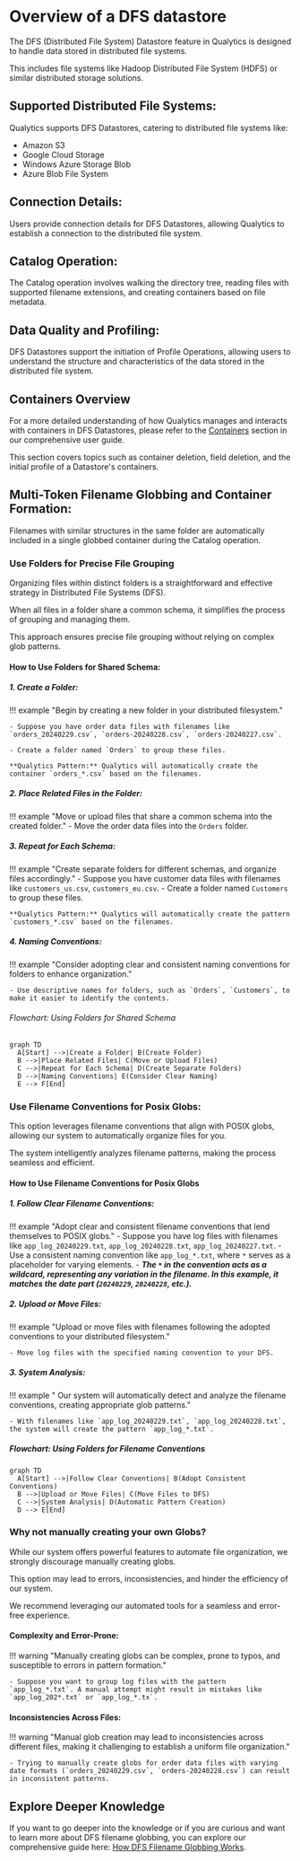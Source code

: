 # Overview of a DFS datastore

The DFS (Distributed File System) Datastore feature in Qualytics is designed to handle data stored in distributed file systems. 

This includes file systems like Hadoop Distributed File System (HDFS) or similar distributed storage solutions.

## Supported Distributed File Systems:

Qualytics supports DFS Datastores, catering to distributed file systems like:

- Amazon S3
- Google Cloud Storage
- Windows Azure Storage Blob
- Azure Blob File System

## Connection Details:

Users provide connection details for DFS Datastores, allowing Qualytics to establish a connection to the distributed file system.

## Catalog Operation:

The Catalog operation involves walking the directory tree, reading files with supported filename extensions, and creating containers based on file metadata.

## Data Quality and Profiling:

DFS Datastores support the initiation of Profile Operations, allowing users to understand the structure and characteristics of the data stored in the distributed file system.

## Containers Overview

For a more detailed understanding of how Qualytics manages and interacts with containers in DFS Datastores, please refer to the [Containers](/userguide/container/what-is-container) section in our comprehensive user guide. 

This section covers topics such as container deletion, field deletion, and the initial profile of a Datastore's containers.

## Multi-Token Filename Globbing and Container Formation:

Filenames with similar structures in the same folder are automatically included in a single globbed container during the Catalog operation.

### Use Folders for Precise File Grouping

Organizing files within distinct folders is a straightforward and effective strategy in Distributed File Systems (DFS). 

When all files in a folder share a common schema, it simplifies the process of grouping and managing them. 

This approach ensures precise file grouping without relying on complex glob patterns.

#### How to Use Folders for Shared Schema:

##### 1. **Create a Folder:**

!!! example "Begin by creating a new folder in your distributed filesystem."

    - Suppose you have order data files with filenames like `orders_20240229.csv`, `orders-20240228.csv`, `orders-20240227.csv`.

    - Create a folder named `Orders` to group these files.

    **Qualytics Pattern:** Qualytics will automatically create the container `orders_*.csv` based on the filenames.

##### 2. **Place Related Files in the Folder:**

!!! example "Move or upload files that share a common schema into the created folder."
     - Move the order data files into the `Orders` folder.

##### 3. **Repeat for Each Schema:**

!!! example "Create separate folders for different schemas, and organize files accordingly."
    - Suppose you have customer data files with filenames like `customers_us.csv`, `customers_eu.csv`.
    - Create a folder named `Customers` to group these files.

    **Qualytics Pattern:** Qualytics will automatically create the pattern `customers_*.csv` based on the filenames.

##### 4. **Naming Conventions:**

!!! example "Consider adopting clear and consistent naming conventions for folders to enhance organization."

    - Use descriptive names for folders, such as `Orders`, `Customers`, to make it easier to identify the contents.

###### Flowchart: Using Folders for Shared Schema

```mermaid
graph TD
  A[Start] -->|Create a Folder| B(Create Folder)
  B -->|Place Related Files| C(Move or Upload Files)
  C -->|Repeat for Each Schema| D(Create Separate Folders)
  D -->|Naming Conventions| E(Consider Clear Naming)
  E --> F[End]
```

### Use Filename Conventions for Posix Globs:

This option leverages filename conventions that align with POSIX globs, allowing our system to automatically organize files for you. 

The system intelligently analyzes filename patterns, making the process seamless and efficient.

#### How to Use Filename Conventions for Posix Globs

##### 1. **Follow Clear Filename Conventions:**

!!! example "Adopt clear and consistent filename conventions that lend themselves to POSIX globs."
    - Suppose you have log files with filenames like `app_log_20240229.txt`, `app_log_20240228.txt`, `app_log_20240227.txt`.
    - Use a consistent naming convention like `app_log_*.txt`, where `*` serves as a placeholder for varying elements.
    - _**The `*` in the convention acts as a wildcard, representing any variation in the filename. In this example, it matches the date part (`20240229`, `20240228`, etc.).**_

##### 2. **Upload or Move Files:**

!!! example "Upload or move files with filenames following the adopted conventions to your distributed filesystem."

    - Move log files with the specified naming convention to your DFS.

##### 3. **System Analysis:**

!!! example " Our system will automatically detect and analyze the filename conventions, creating appropriate glob patterns."

    - With filenames like `app_log_20240229.txt`, `app_log_20240228.txt`, the system will create the pattern `app_log_*.txt`.

##### Flowchart: Using Folders for Filename Conventions

```mermaid
graph TD
  A[Start] -->|Follow Clear Conventions| B(Adopt Consistent Conventions)
  B -->|Upload or Move Files| C(Move Files to DFS)
  C -->|System Analysis| D(Automatic Pattern Creation)
  D --> E[End]
```

### Why not manually creating your own Globs?

While our system offers powerful features to automate file organization, we strongly discourage manually creating globs. 

This option may lead to errors, inconsistencies, and hinder the efficiency of our system. 

We recommend leveraging our automated tools for a seamless and error-free experience.

#### Complexity and Error-Prone:

!!! warning "Manually creating globs can be complex, prone to typos, and susceptible to errors in pattern formation."

    - Suppose you want to group log files with the pattern `app_log_*.txt`. A manual attempt might result in mistakes like `app_log_202*.txt` or `app_log_*.tx`.


#### Inconsistencies Across Files:

!!! warning "Manual glob creation may lead to inconsistencies across different files, making it challenging to establish a uniform file organization."

    - Trying to manually create globs for order data files with varying date formats (`orders_20240229.csv`, `orders-20240228.csv`) can result in inconsistent patterns.

## Explore Deeper Knowledge

If you want to go deeper into the knowledge or if you are curious and want to learn more about DFS filename globbing, you can explore our comprehensive guide here: [How DFS Filename Globbing Works](/userguide/dfs-globbing/how-dfs-filename-globbing-works).
